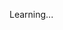 Learning...

<!---
botnetter/botnetter is a ✨ special ✨ repository because its `README.md` (this file) appears on your GitHub profile.
You can click the Preview link to take a look at your changes.
--->
